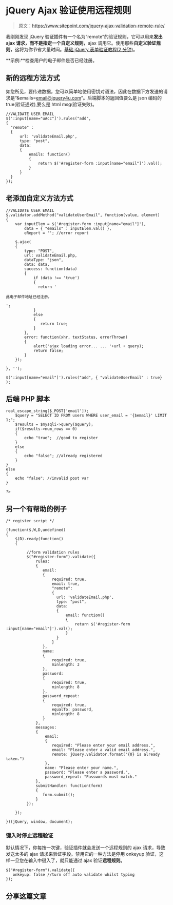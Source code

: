 # jQuery Ajax 验证使用远程规则

> 原文：<https://www.sitepoint.com/jquery-ajax-validation-remote-rule/>

我刚刚发现 jQuery 验证插件有一个名为“remote”的验证规则，它可以用来**发出 ajax 请求，而不是指定一个自定义规则**，ajax 调用它。使用那些**自定义验证规则**，这将为你节省大量时间。[基础 jQuery 表单验证教程(2 分钟)](http://www.jquery4u.com/forms/basic-jquery-form-validation-tutorial/)。

**示例:**检查用户的电子邮件是否已经注册。

## 新的远程方法方式

如您所见，要传递数据，您可以简单地使用密钥对语法，因此在数据下方发送的请求是“&emails=email@jquery4u.com”。后端脚本的返回值要么是 json 编码的 true(验证通过),要么是 html msg(验证失败)。

```
//VALIDATE USER EMAIL
$(':input[name="uAcc"]').rules("add",
{
  "remote" :
  {
      url: 'validateEmail.php',
      type: "post",
      data:
      {
          emails: function()
          {
              return $('#register-form :input[name="email"]').val();
          }
      }
  }
});
```

## 老添加自定义方法方式

```
//VALIDATE USER EMAIL
$.validator.addMethod("validateUserEmail", function(value, element)
{
    var inputElem = $('#register-form :input[name="email"]'),
        data = { "emails" : inputElem.val() },
        eReport = ''; //error report

    $.ajax(
    {
        type: "POST",
        url: validateEmail.php,
        dataType: "json",
        data: data,
        success: function(data)
        {
            if (data !== 'true')
            {
              return '

此电子邮件地址已经注册。

';
            }
            else
            {
               return true;
            }
        },
        error: function(xhr, textStatus, errorThrown)
        {
            alert('ajax loading error... ... '+url + query);
            return false;
        }
    });

}, '');

$(':input[name="email"]').rules("add", { "validateUserEmail" : true} );
```

## 后端 PHP 脚本

```
real_escape_string($_POST['email']);
    $query = "SELECT ID FROM users WHERE user_email = '{$email}' LIMIT 1;";
    $results = $mysqli->query($query);
    if($results->num_rows == 0)
    {
        echo "true";  //good to register
    }
    else
    {
        echo "false"; //already registered
    }
}
else
{
    echo "false"; //invalid post var
}

?>
```

## 另一个有帮助的例子

```
/* register script */

(function($,W,D,undefined)
{
    $(D).ready(function()
    {

         //form validation rules
         $("#register-form").validate({
             rules:
             {
                email:
                {
                    required: true,
                    email: true,
                    "remote":
                    {
                      url: 'validateEmail.php',
                      type: "post",
                      data:
                      {
                          email: function()
                          {
                              return $('#register-form :input[name="email"]').val();
                          }
                      }
                    }
                },
                name:
                {
                    required: true,
                    minlength: 3
                },
                password:
                {
                    required: true,
                    minlength: 8
                },
                password_repeat:
                {
                    required: true,
                    equalTo: password,
                    minlength: 8
                }
             },
             messages:
             {
                 email:
                 {
                    required: "Please enter your email address.",
                    email: "Please enter a valid email address.",
                    remote: jQuery.validator.format("{0} is already taken.")
                 },
                 name: "Please enter your name.",
                 password: "Please enter a password.",
                 password_repeat: "Passwords must match."
             },
             submitHandler: function(form)
             {
                form.submit();
             }
         });

    });

})(jQuery, window, document);
```

### 键入时停止远程验证

默认情况下，你每按一次键，验证插件就会发送一个远程规则的 ajax 请求，导致发送太多的 ajax 请求来验证字段。禁用它的一种方法是停用 onkeyup 验证，这样一旦您在输入中键入了，就只能通过 ajax 验证**远程规则。**

```
$("#register-form").validate({
   onkeyup: false //turn off auto validate whilst typing
});
```

## 分享这篇文章